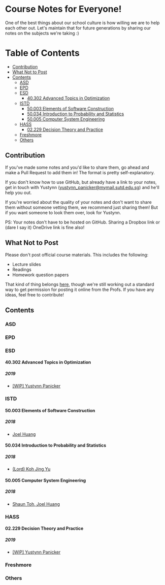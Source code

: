 # Course Notes for Everyone!
One of the best things about our school culture is how willing we are to help each other out. Let's maintain that for future generations by sharing our notes on the subjects we're taking :)

Table of Contents
=================

* [Contribution](#contribution)
* [What Not to Post](#what-not-to-post)
* [Contents](#contents)
   * [ASD](#asd)
   * [EPD](#epd)
   * [ESD](#esd)
      * [40.302 Advanced Topics in Optimization](#40302-advanced-topics-in-optimization)
   * [ISTD](#istd)
      * [50.003 Elements of Software Construction](#50003-elements-of-software-construction)
      * [50.034 Introduction to Probability and Statistics](#50034-introduction-to-probability-and-statistics)
      * [50.005 Computer System Engineering](#50005-computer-system-engineering)
   * [HASS](#hass)
      * [02.229 Decision Theory and Practice](#02229-decision-theory-and-practice)
   * [Freshmore](#freshmore)
   * [Others](#others)

## Contribution
If you've made some notes and you'd like to share them, go ahead and make a Pull Request to add them in! The format is pretty self-explanatory.

If you don't know how to use GitHub, but already have a link to your notes, get in touch with Yustynn (yustynn_panicker@mymail.sutd.edu.sg) and he'll help you out.

If you're worried about the quality of your notes and don't want to share them without someone vetting them, we recommend just sharing them! But if you want someone to look them over, look for Yustynn.

PS: Your notes don't have to be hosted on GitHub. Sharing a Dropbox link or (dare I say it) OneDrive link is fine also!

## What Not to Post
Please don't post official course materials. This includes the following:
- Lecture slides
- Readings
- Homework question papers

That kind of thing belongs [here](https://github.com/OpenSUTD/course-materials), though we're still working out a standard way to get permission for posting it online from the Profs. If you have any ideas, feel free to contribute!

## Contents

### ASD

### EPD

### ESD

#### 40.302 Advanced Topics in Optimization
##### 2019
- [[WIP] Yustynn Panicker](https://github.com/Yustynn/sutd-term-7)

### ISTD
#### 50.003 Elements of Software Construction
##### 2018
- [Joel Huang](https://github.com/OpenSUTD/course-materials/blob/master/50.003%20Elements%20of%20Software%20Construction/esc_notes_joel.pdf)

#### 50.034 Introduction to Probability and Statistics
##### 2018
- [(Lord) Koh Jing Yu](https://github.com/OpenSUTD/course-materials/blob/master/50.034%20Introduction%20to%20Probability%20and%20Statistics/pns_notes_kjy.pdf)

#### 50.005 Computer System Engineering
##### 2018
- [Shaun Toh, Joel Huang](https://github.com/OpenSUTD/course-materials/blob/master/50.005%20Computer%20System%20Engineering/cse_notes_shaun.pdf)

### HASS
#### 02.229 Decision Theory and Practice
##### 2019
- [[WIP] Yustynn Panicker](https://github.com/Yustynn/sutd-term-7)

### Freshmore

### Others
